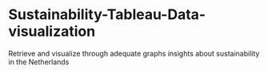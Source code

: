 # Sustainability-Tableau-Data-visualization
Retrieve and visualize through adequate graphs insights about sustainability in the Netherlands
